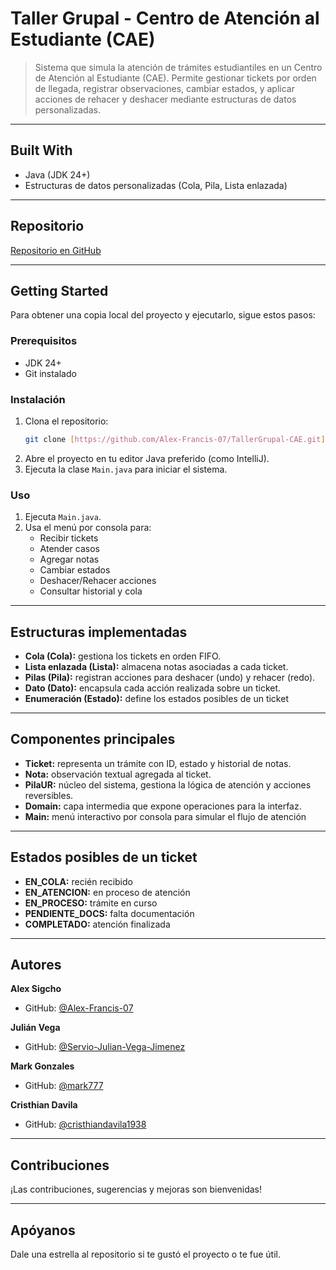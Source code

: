 <a name="readme-top"></a>

# Taller Grupal - Centro de Atención al Estudiante (CAE)

> Sistema que simula la atención de trámites estudiantiles en un Centro de Atención al Estudiante (CAE). Permite gestionar tickets por orden de llegada, registrar observaciones, cambiar estados, y aplicar acciones de rehacer y deshacer mediante estructuras de datos personalizadas.

---

## Built With

* Java (JDK 24+)
* Estructuras de datos personalizadas (Cola, Pila, Lista enlazada)

---

## Repositorio

[Repositorio en GitHub](https://github.com/Alex-Francis-07/TallerGrupal-CAE)

---

## Getting Started

Para obtener una copia local del proyecto y ejecutarlo, sigue estos pasos:

### Prerequisitos

* JDK 24+
* Git instalado

### Instalación

1.  Clona el repositorio:
    ```sh
    git clone [https://github.com/Alex-Francis-07/TallerGrupal-CAE.git](https://github.com/Alex-Francis-07/TallerGrupal-CAE.git)
    ```
2.  Abre el proyecto en tu editor Java preferido (como IntelliJ).
3.  Ejecuta la clase `Main.java` para iniciar el sistema.

### Uso

1.  Ejecuta `Main.java`.
2.  Usa el menú por consola para:
    * Recibir tickets
    * Atender casos
    * Agregar notas
    * Cambiar estados
    * Deshacer/Rehacer acciones
    * Consultar historial y cola

---

## Estructuras implementadas

* **Cola (Cola):** gestiona los tickets en orden FIFO.
* **Lista enlazada (Lista):** almacena notas asociadas a cada ticket.
* **Pilas (Pila):** registran acciones para deshacer (undo) y rehacer (redo).
* **Dato (Dato):** encapsula cada acción realizada sobre un ticket.
* **Enumeración (Estado):** define los estados posibles de un ticket

---

## Componentes principales

* **Ticket:** representa un trámite con ID, estado y historial de notas.
* **Nota:** observación textual agregada al ticket.
* **PilaUR:** núcleo del sistema, gestiona la lógica de atención y acciones reversibles.
* **Domain:** capa intermedia que expone operaciones para la interfaz.
* **Main:** menú interactivo por consola para simular el flujo de atención

---

## Estados posibles de un ticket

* **EN_COLA:** recién recibido
* **EN_ATENCION:** en proceso de atención
* **EN_PROCESO:** trámite en curso
* **PENDIENTE_DOCS:** falta documentación
* **COMPLETADO:** atención finalizada

---

## Autores

**Alex Sigcho**
* GitHub: [@Alex-Francis-07](https://github.com/Alex-Francis-07)

**Julián Vega**
* GitHub: [@Servio-Julian-Vega-Jimenez](https://github.com/Servio-Julian-Vega-Jimenez)

**Mark Gonzales**
* GitHub: [@mark777](https://github.com/mark777)

**Cristhian Davila**
* GitHub: [@cristhiandavila1938](https://github.com/cristhiandavila1938)

---

## Contribuciones

¡Las contribuciones, sugerencias y mejoras son bienvenidas!

---

## Apóyanos

Dale una estrella al repositorio si te gustó el proyecto o te fue útil.
